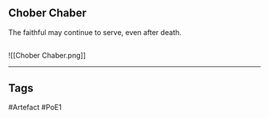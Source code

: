 ## Chober Chaber
The faithful may continue to serve, even after death.
##
![[Chober Chaber.png]]

---
## Tags
#Artefact
#PoE1